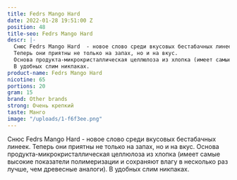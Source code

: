 ```yaml
---
title: Fedrs Mango Hard
date: 2022-01-28 19:51:00 Z
position: 48
title-seo: Fedrs Mango Hard
descr: |-
  Снюс Fedrs Mango Hard  - новое слово среди вкусовых бестабачных линеек.
  Теперь они приятны не только на запах, но и на вкус.
  Основа продукта-микрокристаллическая целлюлоза из хлопка (имеет самые высокие показатели полимеризации и сохраняют влагу в несколько раз лучше, чем древесные аналоги).
  В удобных слим никпаках.
product-name: Fedrs Mango Hard
nicotine: 65
portions: 20
gram: 15
brand: Other brands
strong: Очень крепкий
taste: Манго
image: "/uploads/1-f6f3ee.png"
---
```


Снюс Fedrs Mango Hard  - новое слово среди вкусовых бестабачных линеек.
Теперь они приятны не только на запах, но и на вкус.
Основа продукта-микрокристаллическая целлюлоза из хлопка (имеет самые высокие показатели полимеризации и сохраняют влагу в несколько раз лучше, чем древесные аналоги).
В удобных слим никпаках.